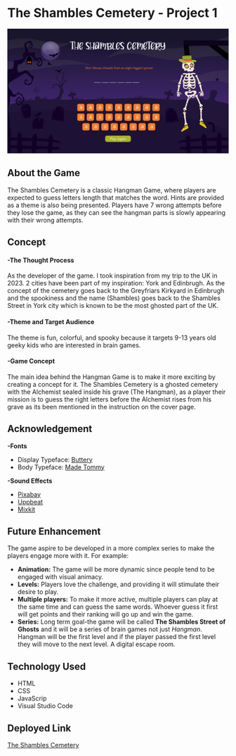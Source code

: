 # The Shambles Cemetery - Project 1

![Game Screenshot](images/the-shambles-cemetery-game.png)

## About the Game
The Shambles Cemetery is a classic Hangman Game, where players are expected to guess letters length that matches the word. Hints are provided as a theme is also being presented. Players have 7 wrong attempts before they lose the game, as they can see the hangman parts is slowly appearing with their wrong attempts. 

## Concept
#### -The Thought Process
As the developer of the game. I took inspiration from my trip to the UK in 2023. 2 cities have been part of my inspiration: York and Edinbrugh. As the concept of the cemetery goes back to the Greyfriars Kirkyard in Edinbrugh and the spookiness and the name (Shambles) goes back to the Shambles Street in York city which is known to be the most ghosted part of the UK. 

#### -Theme and Target Audience 
The theme is fun, colorful, and spooky because it targets 9-13 years old geeky kids who are interested in brain games. 

#### -Game Concept
The main idea behind the Hangman Game is to make it more exciting by creating a concept for it. The Shambles Cemetery is a ghosted cemetery with the Alchemist sealed inside his grave (The Hangman), as a player their mission is to guess the right letters before the Alchemist rises from his grave as its been mentioned in the instruction on the cover page. 


## Acknowledgement 
**-Fonts**
+ Display Typeface: [Buttery](https://fontbundles.net/free-fonts/regular-fonts/buttery-a-quirky-all-caps-serif-font)
+ Body Typeface: [Made Tommy](https://www.dafont.com/made-tommy.font)

**-Sound Effects**
+ [Pixabay](https://pixabay.com/sound-effects/search/spooky/)
+ [Uppbeat](https://uppbeat.io/browse/sfx/gaming)
+ [Mixkit](https://mixkit.co/free-sound-effects/game/)

## Future Enhancement  
The game aspire to be developed in a more complex series to make the players engage more with it. For example:
+ **Animation:** The game will be more dynamic since people tend to be engaged with visual animacy.
+ **Levels:** Players love the challenge, and providing it will stimulate their desire to play.
+ **Multiple players:** To make it more active, multiple players can play at the same time and can guess the same words. Whoever guess it first will get points and their ranking will go up and win the game. 
+ **Series:** Long term goal-the game will be called **The Shambles Street of Ghosts** and it will be a series of brain games not just *Hangman*. Hangman will be the first level and if the player passed the first level they will move to the next level. A digital escape room. 

## Technology Used
+ HTML
+ CSS
+ JavaScrip
+ Visual Studio Code


## Deployed Link 
[The Shambles Cemetery]()